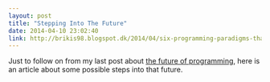 ```yaml
---
layout: post
title: "Stepping Into The Future"
date: 2014-04-10 23:02:40
link: http://brikis98.blogspot.dk/2014/04/six-programming-paradigms-that-will.html
---
```

Just to follow on from my last post about [the future of programming](the-future-of-programming), here is an article about some possible steps into that future.
